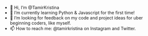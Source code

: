 - 👋 Hi, I’m @TamirKristina
- 🌱 I’m currently learning Python & Javascript for the first time!
- 💞️ I’m looking for feedback on my code and project ideas for uber beginning coders, like myself.
- 📫 How to reach me: @tamirkristina on Instagram and Twitter.

<!---
TamirKristina/TamirKristina is a ✨ special ✨ repository because its `README.md` (this file) appears on your GitHub profile.
You can click the Preview link to take a look at your changes.
--->
